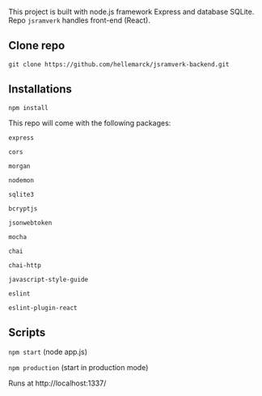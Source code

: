 This project is built with node.js framework Express and database SQLite. Repo `jsramverk` handles front-end (React).

## Clone repo

`git clone https://github.com/hellemarck/jsramverk-backend.git`

## Installations

`npm install`

This repo will come with the following packages:

`express`

`cors`

`morgan`

`nodemon`

`sqlite3`

`bcryptjs`

`jsonwebtoken`

`mocha`

`chai`

`chai-http`

`javascript-style-guide`

`eslint`

`eslint-plugin-react`

## Scripts

`npm start` (node app.js)

`npm production` (start in production mode)

Runs at http://localhost:1337/
